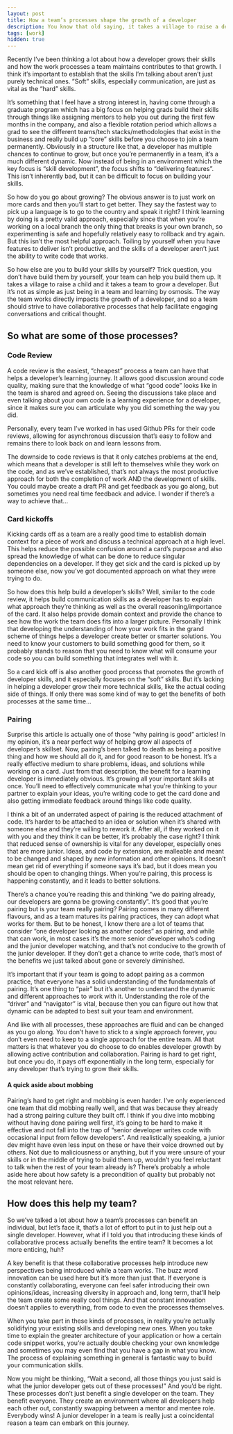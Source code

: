 ```yaml
---
layout: post
title: How a team’s processes shape the growth of a developer
description: You know that old saying, it takes a village to raise a developer
tags: [work]
hidden: true
---
```


Recently I’ve been thinking a lot about how a developer grows their skills and how the work processes a team maintains contributes to that growth. I think it’s important to establish that the skills I’m talking about aren’t just purely technical ones. ”Soft” skills, especially communication, are just as vital as the “hard” skills.

It’s something that I feel have a strong interest in, having come through a graduate program which has a big focus on helping grads build their skills through things like assigning mentors to help you out during the first few months in the company, and also a flexible rotation period which allows a grad to see the different teams/tech stacks/methodologies that exist in the business and really build up “core” skills before you choose to join a team permanently. Obviously in a structure like that, a developer has multiple chances to continue to grow, but once you’re permanently in a team, it’s a much different dynamic. Now instead of being in an environment which the key focus is “skill development”, the focus shifts to “delivering features”. This isn’t inherently bad, but it can be difficult to focus on building your skills.

So how do you go about growing? The obvious answer is to just work on more cards and then you’ll start to get better. They say the fastest way to pick up a language is to go to the country and speak it right? I think learning by doing is a pretty valid approach, especially since that when you’re working on a local branch the only thing that breaks is your own branch, so experimenting is safe and hopefully relatively easy to rollback and try again. But this isn’t the most helpful approach. Toiling by yourself when you have features to deliver isn’t productive, and the skills of a developer aren’t just the ability to write code that works. 

So how else are you to build your skills by yourself? Trick question, you don’t have build them by yourself, your team can help you build them up. It takes a village to raise a child and it takes a team to grow a developer. But it’s not as simple as just being in a team and learning by osmosis. The way the team works directly impacts the growth of a developer, and so a team should strive to have collaborative processes that help facilitate engaging conversations and critical thought.

## So what are some of those processes?

### Code Review
A code review is the easiest, “cheapest” process a team can have that helps a developer’s learning journey. It allows good discussion around code quality, making sure that the knowledge of what “good code” looks like in the team is shared and agreed on. Seeing the discussions take place and even talking about your own code is a learning experience for a developer, since it makes sure you can articulate why you did something the way you did. 

Personally, every team I’ve worked in has used Github PRs for their code reviews, allowing for asynchronous discussion that’s easy to follow and remains there to look back on and learn lessons from.

The downside to code reviews is that it only catches problems at the end, which means that a developer is still left to themselves while they work on the code, and as we’ve established, that’s not always the most productive approach for both the completion of work AND the development of skills. You could maybe create a draft PR and get feedback as you go along, but sometimes you need real time feedback and advice. I wonder if there’s a way to achieve that...

### Card kickoffs
Kicking cards off as a team are a really good time to establish domain context for a piece of work and discuss a technical approach at a high level. This helps reduce the possible confusion around a card’s purpose and also spread the knowledge of what can be done to reduce singular dependencies on a developer. If they get sick and the card is picked up by someone else, now you’ve got documented approach on what they were trying to do.

So how does this help build a developer’s skills? Well, similar to the code review, it helps build communication skills as a developer has to explain what approach they’re thinking as well as the overall reasoning/importance of the card. It also helps provide domain context and provide the chance to see how the work the team does fits into a larger picture. Personally I think that developing the understanding of how your work fits in the grand scheme of things helps a developer create better or smarter solutions. You need to know your customers to build something good for them, so it probably stands to reason that you need to know what will consume your code so you can build something that integrates well with it.

So a card kick off is also another good process that promotes the growth of developer skills, and it especially focuses on the “soft” skills. But it’s lacking in helping a developer grow their more technical skills, like the actual coding side of things. If only there was some kind of way to get the benefits of both processes at the same time...

### Pairing
Surprise this article is actually one of those “why pairing is good” articles! In my opinion, it’s a near perfect way of helping grow all aspects of developer’s skillset.  Now, pairing’s been talked to death as being a positive thing and how we should all do it, and for good reason to be honest. It’s a really effective medium to share problems, ideas, and solutions while working on a card. Just from that description, the benefit for a learning developer is immediately obvious. It’s growing all your important skills at once. You’ll need to effectively communicate what you’re thinking to your partner to explain your ideas, you’re writing code to get the card done and also getting immediate feedback around things like code quality. 

I think a bit of an underrated aspect of pairing is the reduced attachment of code. It’s harder to be attached to an idea or solution when it’s shared with someone else and they’re willing to rework it. After all, if they worked on it with you and they think it can be better, it’s probably the case right? I think that reduced sense of ownership is vital for any developer, especially ones that are more junior. Ideas, and code by extension, are malleable and meant to be changed and shaped by new information and other opinions. It doesn’t mean get rid of everything if someone says it’s bad, but it does mean you should be open to changing things. When you’re pairing, this process is happening constantly, and it leads to better solutions.

There’s a chance you’re reading this and thinking “we do pairing already, our developers are gonna be growing constantly”. It’s good that you’re pairing but is your team really pairing? Pairing comes in many different flavours, and as a team matures its pairing practices, they can adopt what works for them. But to be honest, I know there are a lot of teams that consider ”one developer looking as another codes” as pairing, and while that can work, in most cases it’s the more senior developer who’s coding and the junior developer watching, and that’s not conducive to the growth of the junior developer. If they don’t get a chance to write code, that’s most of the benefits we just talked about gone or severely diminished.

It’s important that if your team is going to adopt pairing as a common practice, that everyone has a solid understanding of the fundamentals of pairing. It’s one thing to “pair” but it’s another to understand the dynamic and different approaches to work with it. Understanding the role of the “driver” and “navigator” is vital, because then you can figure out how that dynamic can be adapted to best suit your team and environment. 

And like with all processes, these approaches are fluid and can be changed as you go along. You don’t have to stick to a single approach forever, you don’t even need to keep to a single approach for the entire team. All that matters is that whatever you do choose to do enables developer growth by allowing active contribution and collaboration. Pairing is hard to get right, but once you do, it pays off exponentially in the long term, especially for any developer that’s trying to grow their skills. 

#### A quick aside about mobbing
Pairing’s hard to get right and mobbing is even harder. I’ve only experienced one team that did mobbing really well, and that was because they already had a strong pairing culture they built off. I think if you dive into mobbing without having done pairing well first, it’s going to be hard to make it effective and not fall into the trap of “senior developer writes code with occasional input from fellow developers”. And realistically speaking, a junior dev might have even less input on these or have their voice drowned out by others. Not due to maliciousness or anything, but if you were unsure of your skills or in the middle of trying to build them up, wouldn’t you feel reluctant to talk when the rest of your team already is? There’s probably a whole aside here about how safety is a precondition of quality but probably not the most relevant here.

## How does this help my team?
So we’ve talked a lot about how a team’s processes can benefit an individual, but let’s face it, that’s a lot of effort to put in to just help out a single developer. However, what if I told you that introducing these kinds of collaborative process actually benefits the entire team? It becomes a lot more enticing, huh?

A key benefit is that these collaborative processes help introduce new perspectives being introduced while a team works. The buzz word innovation can be used here but it’s more than just that. If everyone is constantly collaborating, everyone can feel safer introducing their own opinions/ideas, increasing diversity in approach and, long term, that’ll help the team create some really cool things. And that constant innovation doesn’t applies to everything, from code to even the processes themselves.

When you take part in these kinds of processes, in reality you’re actually solidifying your existing skills and developing new ones. When you take time to explain the greater architecture of your application or how a certain code snippet works, you’re actually double checking your own knowledge and sometimes you may even find that you have a gap in what you know. The process of explaining something in general is fantastic way to build your communication skills.

Now you might be thinking, “Wait a second, all those things you just said is what the junior developer gets out of these processes!” And you’d be right. These processes don’t just benefit a single developer on the team. They benefit everyone. They create an environment where all developers help each other out, constantly swapping between a mentor and mentee role. Everybody wins! A junior developer in a team is really just a coincidental reason a team can embark on this journey. 


